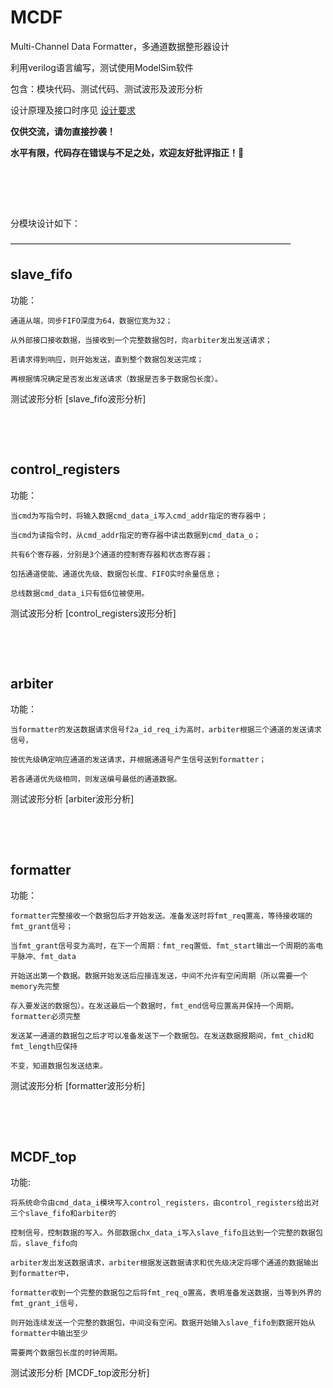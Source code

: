# MCDF
Multi-Channel Data Formatter，多通道数据整形器设计

利用verilog语言编写，测试使用ModelSim软件

包含：模块代码、测试代码、测试波形及波形分析

设计原理及接口时序见
[设计要求](https://github.com/CYYYC13/MCDF/blob/main/%E8%AE%BE%E8%AE%A1%E8%A6%81%E6%B1%82.pdf)
&nbsp;

**仅供交流，请勿直接抄袭！**
&nbsp;

**水平有限，代码存在错误与不足之处，欢迎友好批评指正！:sunflower:**  
&nbsp;

&nbsp;

&nbsp;

分模块设计如下：

————————————————————————————————
 &nbsp;
    
## slave_fifo
功能：

    通道从端，同步FIFO深度为64，数据位宽为32；

    从外部接口接收数据，当接收到一个完整数据包时，向arbiter发出发送请求；

    若请求得到响应，则开始发送，直到整个数据包发送完成；

    再根据情况确定是否发出发送请求（数据是否多于数据包长度）。
    
 测试波形分析
 [slave_fifo波形分析]

&nbsp;
    
&nbsp;
    
## control_registers
功能：

    当cmd为写指令时，将输入数据cmd_data_i写入cmd_addr指定的寄存器中；
   
    当cmd为读指令时，从cmd_addr指定的寄存器中读出数据到cmd_data_o；
   
    共有6个寄存器，分别是3个通道的控制寄存器和状态寄存器；
   
    包括通道使能、通道优先级、数据包长度、FIFO实时余量信息；
   
    总线数据cmd_data_i只有低6位被使用。
    
测试波形分析
[control_registers波形分析]
   
&nbsp;
    
&nbsp;
    
## arbiter
功能：

    当formatter的发送数据请求信号f2a_id_req_i为高时，arbiter根据三个通道的发送请求信号，
    
    按优先级确定响应通道的发送请求，并根据通道号产生信号送到formatter；
    
    若各通道优先级相同，则发送编号最低的通道数据。
    
测试波形分析
[arbiter波形分析]

&nbsp;
    
&nbsp;
       
## formatter
功能：

    formatter完整接收一个数据包后才开始发送。准备发送时将fmt_req置高，等待接收端的fmt_grant信号；
    
    当fmt_grant信号变为高时，在下一个周期：fmt_req置低、fmt_start输出一个周期的高电平脉冲、fmt_data
    
    开始送出第一个数据。数据开始发送后应接连发送，中间不允许有空闲周期（所以需要一个memory先完整
    
    存入要发送的数据包）。在发送最后一个数据时，fmt_end信号应置高并保持一个周期。formatter必须完整
    
    发送某一通道的数据包之后才可以准备发送下一个数据包。在发送数据报期间，fmt_chid和fmt_length应保持
    
    不变，知道数据包发送结束。
    
测试波形分析
[formatter波形分析]

&nbsp;
    
&nbsp;
       

## MCDF_top
功能:

    将系统命令由cmd_data_i模块写入control_registers，由control_registers给出对三个slave_fifo和arbiter的
    
    控制信号，控制数据的写入。外部数据chx_data_i写入slave_fifo且达到一个完整的数据包后，slave_fifo向
    
    arbiter发出发送数据请求，arbiter根据发送数据请求和优先级决定将哪个通道的数据输出到formatter中，
    
    formatter收到一个完整的数据包之后将fmt_req_o置高，表明准备发送数据，当等到外界的fmt_grant_i信号，
    
    则开始连续发送一个完整的数据包，中间没有空闲。数据开始输入slave_fifo到数据开始从formatter中输出至少
    
    需要两个数据包长度的时钟周期。
    
测试波形分析
[MCDF_top波形分析]

&nbsp;
    
&nbsp;
         
